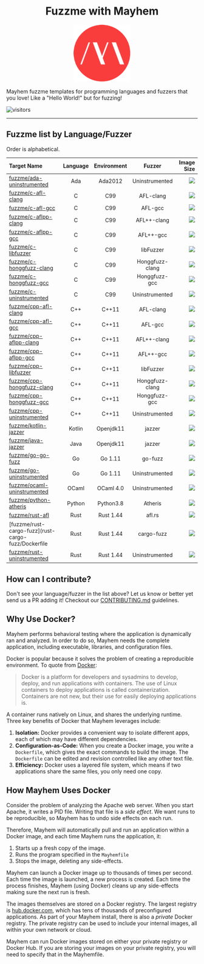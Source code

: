 <h1 align="center">Fuzzme with Mayhem</h1>

<p align="center">
  <img src=".images/mayhem-logo.png" alt="Hello World! of Mayhem Docker Images"/>
</p>

Mayhem fuzzme templates for programming languages and fuzzers that you love! Like a "Hello World!" but for fuzzing!

![visitors](https://visitor-badge.glitch.me/badge?page_id=ForAllSecure.fuzzme)

---

## Fuzzme list by Language/Fuzzer

Order is alphabetical.

|     Target Name                                                |     Language     |    Environment    |     Fuzzer         |     Image Size     |
| :---------------                                               | :--------------: | :---------------: | :---------------:  | -----------------: |
| [fuzzme/ada-uninstrumented](ada-uninstrumented/Dockerfile)     | Ada              | Ada2012           | Uninstrumented     | ![](https://img.shields.io/docker/image-size/fuzzme/ada-uninstrumented)  |
| [fuzzme/c-afl-clang](c-afl-clang/Dockerfile)                   | C                | C99               | AFL-clang          | ![](https://img.shields.io/docker/image-size/fuzzme/c-afl-clang)  |
| [fuzzme/c-afl-gcc](c-afl-gcc/Dockerfile)                       | C                | C99               | AFL-gcc            | ![](https://img.shields.io/docker/image-size/fuzzme/c-afl-gcc)  |
| [fuzzme/c-aflpp-clang](c-aflpp-clang/Dockerfile)               | C                | C99               | AFL++-clang        | ![](https://img.shields.io/docker/image-size/fuzzme/c-aflpp-clang)  |
| [fuzzme/c-aflpp-gcc](c-aflpp-gcc/Dockerfile)                   | C                | C99               | AFL++-gcc          | ![](https://img.shields.io/docker/image-size/fuzzme/c-aflpp-gcc)  |
| [fuzzme/c-libfuzzer](c-libfuzzer/Dockerfile)                   | C                | C99               | libFuzzer          | ![](https://img.shields.io/docker/image-size/fuzzme/c-libfuzzer)  |
| [fuzzme/c-honggfuzz-clang](c-honggfuzz-clang/Dockerfile)       | C                | C99               | Honggfuzz-clang    | ![](https://img.shields.io/docker/image-size/fuzzme/c-honggfuzz-clang)  |
| [fuzzme/c-honggfuzz-gcc](c-honggfuzz-gcc/Dockerfile)           | C                | C99               | Honggfuzz-gcc      | ![](https://img.shields.io/docker/image-size/fuzzme/c-honggfuzz-gcc)  |
| [fuzzme/c-uninstrumented](c-uninstrumented/Dockerfile)         | C                | C99               | Uninstrumented     | ![](https://img.shields.io/docker/image-size/fuzzme/c-uninstrumented)  |
| [fuzzme/cpp-afl-clang](cpp-afl-clang/Dockerfile)               | C++              | C++11             | AFL-clang          | ![](https://img.shields.io/docker/image-size/fuzzme/cpp-afl-clang)  |
| [fuzzme/cpp-afl-gcc](cpp-afl-gcc/Dockerfile)                   | C++              | C++11             | AFL-gcc            | ![](https://img.shields.io/docker/image-size/fuzzme/cpp-afl-gcc)  |
| [fuzzme/cpp-aflpp-clang](cpp-aflpp-clang/Dockerfile)           | C++              | C++11             | AFL++-clang        | ![](https://img.shields.io/docker/image-size/fuzzme/cpp-aflpp-clang)  |
| [fuzzme/cpp-aflpp-gcc](cpp-aflpp-gcc/Dockerfile)               | C++              | C++11             | AFL++-gcc          | ![](https://img.shields.io/docker/image-size/fuzzme/cpp-aflpp-gcc)  |
| [fuzzme/cpp-libfuzzer](cpp-libfuzzer/Dockerfile)               | C++              | C++11             | libFuzzer          | ![](https://img.shields.io/docker/image-size/fuzzme/cpp-libfuzzer)  |
| [fuzzme/cpp-honggfuzz-clang](cpp-honggfuzz-clang/Dockerfile)   | C++              | C++11             | Honggfuzz-clang    | ![](https://img.shields.io/docker/image-size/fuzzme/cpp-honggfuzz-clang)  |
| [fuzzme/cpp-honggfuzz-gcc](cpp-honggfuzz-gcc/Dockerfile)       | C++              | C++11             | Honggfuzz-gcc      | ![](https://img.shields.io/docker/image-size/fuzzme/cpp-honggfuzz-gcc)  |
| [fuzzme/cpp-uninstrumented](cpp-uninstrumented/Dockerfile)     | C++              | C++11             | Uninstrumented     | ![](https://img.shields.io/docker/image-size/fuzzme/cpp-uninstrumented)  |
| [fuzzme/kotlin-jazzer](kotlin-jazzer/Dockerfile)               | Kotlin           | Openjdk11         | jazzer             | ![](https://img.shields.io/docker/image-size/fuzzme/kotlin-jazzer) |
| [fuzzme/java-jazzer](java-jazzer/Dockerfile)                   | Java             | Openjdk11         | jazzer             | ![](https://img.shields.io/docker/image-size/fuzzme/java-jazzer) |
| [fuzzme/go-go-fuzz](go-go-fuzz/Dockerfile)                     | Go               | Go 1.11           | go-fuzz            | ![](https://img.shields.io/docker/image-size/fuzzme/go-go-fuzz)  |
| [fuzzme/go-uninstrumented](go-uninstrumented/Dockerfile)       | Go               | Go 1.11           | Uninstrumented     | ![](https://img.shields.io/docker/image-size/fuzzme/go-uninstrumented)  |
| [fuzzme/ocaml-uninstrumented](ocaml-uninstrumented/Dockerfile) | OCaml            | OCaml 4.0         | Uninstrumented     | ![](https://img.shields.io/docker/image-size/fuzzme/ocaml-uninstrumented)  |
| [fuzzme/python-atheris](python-atheris/Dockerfile)             | Python           | Python3.8         | Atheris            | ![](https://img.shields.io/docker/image-size/fuzzme/python-atheris) |
| [fuzzme/rust-afl](rust-afl/Dockerfile)                         | Rust             | Rust 1.44         | afl.rs             | ![](https://img.shields.io/docker/image-size/fuzzme/rust-afl)  |
| [fuzzme/rust-cargo-fuzz](rust-cargo-fuzz/Dockerfile            | Rust             | Rust 1.44         | cargo-fuzz         | ![](https://img.shields.io/docker/image-size/fuzzme/rust-cargo-fuzz)  |
| [fuzzme/rust-uninstrumented](rust-uninstrumented/Dockerfile)   | Rust             | Rust 1.44         | Uninstrumented     | ![](https://img.shields.io/docker/image-size/fuzzme/rust-uninstrumented)  |


## How can I contribute?

Don't see your language/fuzzer in the list above? Let us know or better yet send us a PR adding it! Checkout our [CONTRIBUTING.md](./CONTRIBUTING.md) guidelines.

## Why Use Docker?

Mayhem performs behavioral testing where the application is dynamically ran and analyzed. In order to do so, Mayhem needs the complete application, including executable, libraries, and configuration files.

Docker is popular because it solves the problem of creating a reproducible environment. To quote from [Docker](https://docs.docker.com/get-started/):

> Docker is a platform for developers and sysadmins to develop, deploy, and run applications with containers. The use of Linux containers to deploy applications is called containerization. Containers are not new, but their use for easily deploying applications is.

A container runs natively on Linux, and shares the underlying runtime. Three key benefits of Docker that Mayhem leverages include:

1. **Isolation:** Docker provides a convenient way to isolate different apps, each of which may have different dependencies.
2. **Configuration-as-Code:**  When you create a Docker image, you write a `Dockerfile`, which gives the exact commands to build the image. The `Dockerfile` can be edited and revision controlled like any other text file.
3. **Efficiency:** Docker uses a layered file system, which means if two applications share the same files, you only need one copy.

## How Mayhem Uses Docker

Consider the problem of analyzing the Apache web server. When you start Apache, it writes a PID file. Writing that file is a *side effect*. We want runs to be reproducible, so Mayhem has to undo side effects on each run.

Therefore, Mayhem will automatically pull and run an application within a Docker image, and each time Mayhem runs the application, it:

1. Starts up a fresh copy of the image.
2. Runs the program specified in the `Mayhemfile`
3. Stops the image, deleting any side-effects.

Mayhem can launch a Docker image up to thousands of times per second. Each time the image is launched, a new process is created. Each time the process finishes, Mayhem (using Docker) cleans up any side-effects making sure the next run is fresh.

The images themselves are stored on a Docker registry. The largest registry is [hub.docker.com](https://hub.docker.com), which has tens of thousands of preconfigured applications. As part of your Mayhem install, there is also a *private* Docker registry. The private registry can be used to include your internal images, all within your own network or cloud.

Mayhem can run Docker images stored on either your private registry or Docker Hub. If you are storing your images on your private registry, you will need to specify that in the Mayhemfile.
